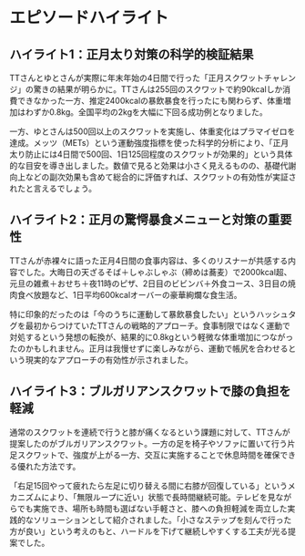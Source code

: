 # エピソードハイライト

## ハイライト1：正月太り対策の科学的検証結果

TTさんとゆとさんが実際に年末年始の4日間で行った「正月スクワットチャレンジ」の驚きの結果が明らかに。TTさんは255回のスクワットで約90kcalしか消費できなかった一方、推定2400kcalの暴飲暴食を行ったにも関わらず、体重増加はわずか0.8kg。全国平均の2kgを大幅に下回る成功例となりました。

一方、ゆとさんは500回以上のスクワットを実施し、体重変化はプラマイゼロを達成。メッツ（METs）という運動強度指標を使った科学的分析により、「正月太り防止には4日間で500回、1日125回程度のスクワットが効果的」という具体的な目安を導き出しました。数値で見ると効果は小さく見えるものの、基礎代謝向上などの副次効果も含めて総合的に評価すれば、スクワットの有効性が実証されたと言えるでしょう。

## ハイライト2：正月の驚愕暴食メニューと対策の重要性

TTさんが赤裸々に語った正月4日間の食事内容は、多くのリスナーが共感する内容でした。大晦日の天ざるそば＋しゃぶしゃぶ（締めは蕎麦）で2000kcal超、元旦の雑煮＋おせち＋夜11時のピザ、2日目のビビンバ＋外食コース、3日目の焼肉食べ放題など、1日平均600kcalオーバーの豪華絢爛な食生活。

特に印象的だったのは「今のうちに運動して暴飲暴食したい」というハッシュタグを最初からつけていたTTさんの戦略的アプローチ。食事制限ではなく運動で対処するという発想の転換が、結果的に0.8kgという軽微な体重増加につながったのかもしれません。正月は我慢せずに楽しみながら、運動で帳尻を合わせるという現実的なアプローチの有効性が示されました。

## ハイライト3：ブルガリアンスクワットで膝の負担を軽減

通常のスクワットを連続で行うと膝が痛くなるという課題に対して、TTさんが提案したのがブルガリアンスクワット。一方の足を椅子やソファに置いて行う片足スクワットで、強度が上がる一方、交互に実施することで休息時間を確保できる優れた方法です。

「右足15回やって疲れたら左足に切り替える間に右膝が回復している」というメカニズムにより、「無限ループに近い」状態で長時間継続可能。テレビを見ながらでも実施でき、場所も時間も選ばない手軽さと、膝への負担軽減を両立した実践的なソリューションとして紹介されました。「小さなステップを刻んで行った方が良い」という考えのもと、ハードルを下げて継続しやすくする工夫が光る提案でした。